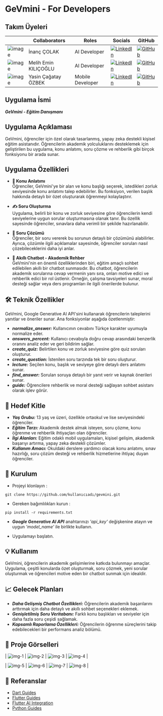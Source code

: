 # GeVmini -  For Developers

## Takım Üyeleri

|       | Collaborators              | Roles         |    Socials    |    GitHub    |
|-------|------------------------|----------------|---------------|---------------|
| ![image](https://github.com/Melihemin/GeVmini/assets/profile_image/inanc-colak.jpg?raw=true) | İnanç ÇOLAK       | AI Developer     | [![LinkedIn](https://github.com/Melihemin/GeVmini/assets/profile_image/linkedin.png?raw=true)](https://www.linkedin.com/in/colak-inanc12/) | [![GitHub](https://github.com/Melihemin/GeVmini/assets/profile_image/github.png?raw=true)](https://github.com/colak-inanc) |
| ![image](https://github.com/Melihemin/GeVmini/assets/profile_image/melih.png?raw=true) | Melih Emin KILIÇOĞLU| AI Developer      | [![LinkedIn](https://github.com/Melihemin/GeVmini/assets/profile_image/linkedin.png?raw=true)](https://www.linkedin.com/in/melihemin/) | [![GitHub](https://github.com/Melihemin/GeVmini/assets/profile_image/github.png?raw=true)](https://github.com/Melihemin) |
| ![image](https://github.com/Melihemin/GeVmini/assets/profile_image/cagatay-ozbek.jpg?raw=true) | Yasin Çağatay ÖZBEK    | Mobile Developer         | [![LinkedIn](https://github.com/Melihemin/GeVmini/assets/profile_image/linkedin.png?raw=true)](https://www.linkedin.com/in/yasin-çağatay-özbek/) | [![GitHub](https://github.com/Melihemin/GeVmini/assets/profile_image/github.png?raw=true)](https://github.com/Cagatay5858) |


## Uygulama İsmi

**_GeVmini - Eğitim Danışmanı_**

## Uygulama Açıklaması 

GeVmini, öğrenciler için özel olarak tasarlanmış, yapay zeka destekli kişisel eğitim asistanıdır. Öğrencilerin akademik yolculuklarını desteklemek için geliştirilen bu uygulama, konu anlatımı, soru çözme ve rehberlik gibi birçok fonksiyonu bir arada sunar.

## Uygulama Özellikleri
- **📘 Konu Anlatımı**<br>
Öğrenciler, GeVmini'ye bir alan ve konu başlığı seçerek, istedikleri zorluk seviyesinde konu anlatımı talep edebilirler. Bu fonksiyon, verilen başlık hakkında detaylı bir özet oluşturarak öğrenmeyi kolaylaştırır.<br>

- **✍️ Soru Oluşturma**<br>
Uygulama, belirli bir konu ve zorluk seviyesine göre öğrencilerin kendi seviyelerine uygun sorular oluşturmasına olanak tanır. Bu özellik sayesinde öğrenciler, sınavlara daha verimli bir şekilde hazırlanabilir.<br>

- **🧩 Soru Çözümü**<br>
Öğrenciler, bir soru vererek bu sorunun detaylı bir çözümünü alabilirler. Ayrıca, çözümle ilgili açıklamalar sayesinde, öğrenciler soruları nasıl çözebileceklerini daha iyi anlar.<br>

- **💬 Akıllı Chatbot - Akademik Rehber**<br>
GeVmini'nin en önemli özelliklerinden biri, eğitim amaçlı sohbet edilebilen akıllı bir chatbot sunmasıdır. Bu chatbot, öğrencilerin akademik sorularına cevap vermenin yanı sıra, onları motive edici ve rehberlik edici bir rol üstlenir. Örneğin, çalışma tavsiyeleri sunar, moral desteği sağlar veya ders programları ile ilgili önerilerde bulunur.<br>

## 🛠️ Teknik Özellikler <br>
GeVmini, Google Generative AI API'sini kullanarak öğrencilerin taleplerini yanıtlar ve öneriler sunar. Ana fonksiyonlar aşağıda özetlenmiştir:<br>

- **_normalize_answer:_** Kullanıcının cevabını Türkçe karakter uyumuyla normalize eder.
- **_answers_percent:_** Kullanıcı cevabıyla doğru cevap arasındaki benzerlik oranını analiz eder ve geri bildirim sağlar.
- **_create_quiz:_** Belirtilen konu ve zorluk seviyesine göre quiz soruları oluşturur.
- **_create_question:_** İstenilen soru tarzında tek bir soru oluşturur.
- **_lecture:_** Seçilen konu, başlık ve seviyeye göre detaylı ders anlatımı sunar.
- **_find_answer:_** Sorulan soruya detaylı bir yanıt verir ve kaynak önerileri sunar.
- **_guide:_** Öğrencilere rehberlik ve moral desteği sağlayan sohbet asistanı olarak işlev görür.

## 🎯 Hedef Kitle
- **_Yaş Grubu:_** 13 yaş ve üzeri, özellikle ortaokul ve lise seviyesindeki öğrenciler.
- **_Eğitim Tarzı:_**  Akademik destek almak isteyen, soru çözme, konu öğrenme ve rehberlik ihtiyaçları olan öğrenciler.
- **_İlgi Alanları:_**  Eğitim odaklı mobil uygulamaları, kişisel gelişim, akademik başarıyı artırma, yapay zeka destekli çözümler.
- **_Kullanım Amacı:_**  Okuldaki derslere yardımcı olacak konu anlatımı, sınav hazırlığı, soru çözüm desteği ve rehberlik hizmetlerine ihtiyaç duyan öğrenciler.

## 🚀 Kurulum
- Projeyi klonlayın :
```
git clone https://github.com/kullanıcıadı/gevmini.git
```
- Gereken bağımlılıkları kurun :
```
pip install -r requirements.txt
```
- **_Google Generative AI API_** anahtarınızı *'api_key'* değişkenine atayın ve uygun *'model_name'* ile birlikte kullanın.

- Uygulamayı başlatın.

## 💡 Kullanım
GeVmini, öğrencilerin akademik gelişimlerine katkıda bulunmayı amaçlar. Uygulama, çeşitli konularda özet oluşturmak, soru çözmek, yeni sorular oluşturmak ve öğrencileri motive eden bir chatbot sunmak için idealdir.

## 📈 Gelecek Planları
- **_Daha Gelişmiş Chatbot Özellikleri:_** Öğrencilerin akademik başarılarını arttırmak için daha detaylı ve akıllı sohbet seçenekleri eklemek.
- **_Genişletilmiş Soru Veritabanı:_** Farklı konu başlıkları ve seviyeler için daha fazla soru çeşidi sağlamak.
- **_Kapsamlı Raporlama Özellikleri:_** Öğrencilerin öğrenme süreçlerini takip edebilecekleri bir performans analiz bölümü.<br>

## 📸 Proje Görselleri 

| ![img-1](https://github.com/Melihemin/GeVmini/assets/application_image/1.png?raw=true)  | ![img-2](https://github.com/Melihemin/GeVmini/assets/application_image/2.png?raw=true)  | ![img-3](https://github.com/Melihemin/GeVmini/assets/application_image/3.png?raw=true)  | ![img-4](https://github.com/Melihemin/GeVmini/assets/application_image/4.png?raw=true) |

| ![img-5](https://github.com/Melihemin/GeVmini/assets/application_image/5.png?raw=true)  | ![img-6](https://github.com/Melihemin/GeVmini/assets/application_image/6.png?raw=true)   | ![img-7](https://github.com/Melihemin/GeVmini/assets/application_image/7.png?raw=true)  | ![img-8](https://github.com/Melihemin/GeVmini/assets/application_image/8.png?raw=true) |


## 🔗 Referanslar
- [Dart Guides](https://dart.dev/guides)
- [Flutter Guides](https://docs.flutter.dev/)
- [Flutter AI Integration](https://flutter.dev/ai)
- [Python Guides](https://www.python.org/doc/)
  
